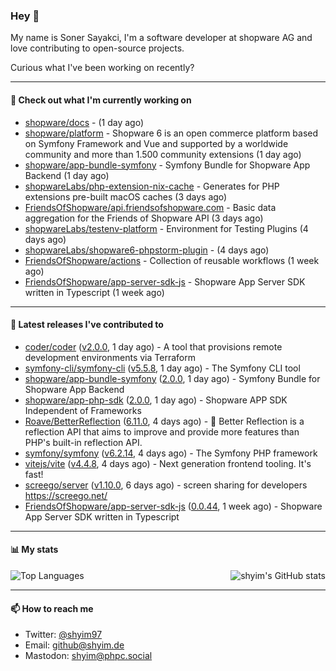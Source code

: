 ### Hey 👋

My name is Soner Sayakci, I'm a software developer at shopware AG and love contributing to open-source projects.

Curious what I've been working on recently?

---

#### 👷 Check out what I'm currently working on

- [shopware/docs](https://github.com/shopware/docs) -  (1 day ago)
- [shopware/platform](https://github.com/shopware/platform) - Shopware 6 is an open commerce platform based on Symfony Framework and Vue and supported by a worldwide community and more than 1.500 community extensions (1 day ago)
- [shopware/app-bundle-symfony](https://github.com/shopware/app-bundle-symfony) - Symfony Bundle for Shopware App Backend (1 day ago)
- [shopwareLabs/php-extension-nix-cache](https://github.com/shopwareLabs/php-extension-nix-cache) - Generates for PHP extensions pre-built macOS caches (3 days ago)
- [FriendsOfShopware/api.friendsofshopware.com](https://github.com/FriendsOfShopware/api.friendsofshopware.com) - Basic data aggregation for the Friends of Shopware API (3 days ago)
- [shopwareLabs/testenv-platform](https://github.com/shopwareLabs/testenv-platform) - Environment for Testing Plugins (4 days ago)
- [shopwareLabs/shopware6-phpstorm-plugin](https://github.com/shopwareLabs/shopware6-phpstorm-plugin) -  (4 days ago)
- [FriendsOfShopware/actions](https://github.com/FriendsOfShopware/actions) - Collection of reusable workflows (1 week ago)
- [FriendsOfShopware/app-server-sdk-js](https://github.com/FriendsOfShopware/app-server-sdk-js) - Shopware App Server SDK written in Typescript (1 week ago)

---

#### 🔭 Latest releases I've contributed to

- [coder/coder](https://github.com/coder/coder) ([v2.0.0](https://github.com/coder/coder/releases/tag/v2.0.0), 1 day ago) - A tool that provisions remote development environments via Terraform
- [symfony-cli/symfony-cli](https://github.com/symfony-cli/symfony-cli) ([v5.5.8](https://github.com/symfony-cli/symfony-cli/releases/tag/v5.5.8), 1 day ago) - The Symfony CLI tool
- [shopware/app-bundle-symfony](https://github.com/shopware/app-bundle-symfony) ([2.0.0](https://github.com/shopware/app-bundle-symfony/releases/tag/2.0.0), 1 day ago) - Symfony Bundle for Shopware App Backend
- [shopware/app-php-sdk](https://github.com/shopware/app-php-sdk) ([2.0.0](https://github.com/shopware/app-php-sdk/releases/tag/2.0.0), 1 day ago) - Shopware APP SDK Independent of Frameworks
- [Roave/BetterReflection](https://github.com/Roave/BetterReflection) ([6.11.0](https://github.com/Roave/BetterReflection/releases/tag/6.11.0), 4 days ago) - :crystal_ball: Better Reflection is a reflection API that aims to improve and provide more features than PHP&#39;s built-in reflection API.
- [symfony/symfony](https://github.com/symfony/symfony) ([v6.2.14](https://github.com/symfony/symfony/releases/tag/v6.2.14), 4 days ago) - The Symfony PHP framework
- [vitejs/vite](https://github.com/vitejs/vite) ([v4.4.8](https://github.com/vitejs/vite/releases/tag/v4.4.8), 4 days ago) - Next generation frontend tooling. It&#39;s fast!
- [screego/server](https://github.com/screego/server) ([v1.10.0](https://github.com/screego/server/releases/tag/v1.10.0), 6 days ago) - screen sharing for developers https://screego.net/
- [FriendsOfShopware/app-server-sdk-js](https://github.com/FriendsOfShopware/app-server-sdk-js) ([0.0.44](https://github.com/FriendsOfShopware/app-server-sdk-js/releases/tag/0.0.44), 1 week ago) - Shopware App Server SDK written in Typescript

---

#### 📊 My stats

<img align="right" alt="shyim's GitHub stats" src="https://github-readme-stats.vercel.app/api?username=shyim&count_private=1&show_icons=true&" />

![Top Languages](https://github-readme-stats.vercel.app/api/top-langs/?username=shyim)

---

#### 📫 How to reach me

- Twitter: [@shyim97](https://twitter.com/shyim97)
- Email: [github@shyim.de](mailto://github@shyim.de)
- Mastodon: <a rel="me" href="https://phpc.social/@shyim">shyim@phpc.social</a>
